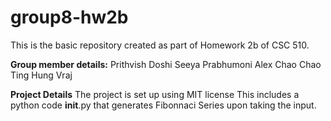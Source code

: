 # group8-hw2b
This is the basic repository created as part of Homework 2b of CSC 510. 

**Group member details:**
 Prithvish Doshi 
 Seeya Prabhumoni
 Alex Chao
 Chao Ting Hung 
 Vraj 

**Project Details**
The project is set up using MIT license 
This includes a python code __init__.py that generates Fibonnaci Series upon taking the input.


